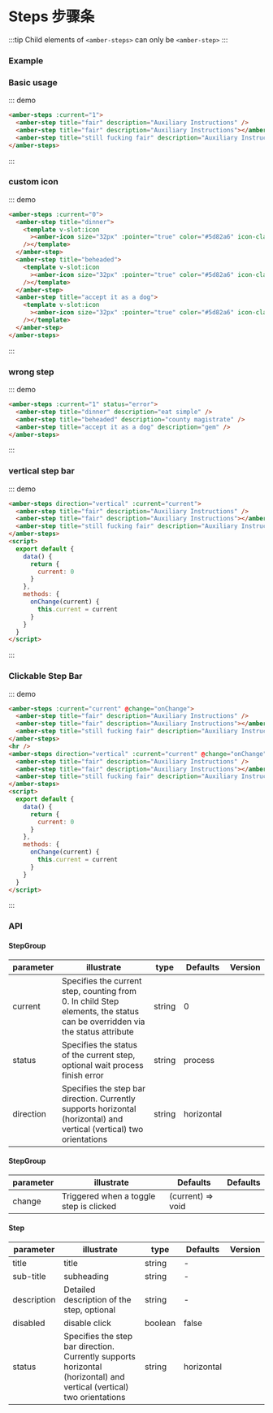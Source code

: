 # Steps 步骤条

:::tip
Child elements of `<amber-steps>` can only be `<amber-step>`
:::

### Example

### Basic usage

::: demo

```html
<amber-steps :current="1">
  <amber-step title="fair" description="Auxiliary Instructions" />
  <amber-step title="fair" description="Auxiliary Instructions"></amber-step>
  <amber-step title="still fucking fair" description="Auxiliary Instructions" />
</amber-steps>
```

:::

### custom icon

::: demo

```html
<amber-steps :current="0">
  <amber-step title="dinner">
    <template v-slot:icon
      ><amber-icon size="32px" :pointer="true" color="#5d82a6" icon-class="a-putongshipin3x"
    /></template>
  </amber-step>
  <amber-step title="beheaded">
    <template v-slot:icon
      ><amber-icon size="32px" :pointer="true" color="#5d82a6" icon-class="a-zhongxichengyao3x"
    /></template>
  </amber-step>
  <amber-step title="accept it as a dog">
    <template v-slot:icon
      ><amber-icon size="32px" :pointer="true" color="#5d82a6" icon-class="a-bianzu313x"
    /></template>
  </amber-step>
</amber-steps>
```

:::

### wrong step

::: demo

```html
<amber-steps :current="1" status="error">
  <amber-step title="dinner" description="eat simple" />
  <amber-step title="beheaded" description="county magistrate" />
  <amber-step title="accept it as a dog" description="gem" />
</amber-steps>
```

:::

### vertical step bar

::: demo

```html
<amber-steps direction="vertical" :current="current">
  <amber-step title="fair" description="Auxiliary Instructions" />
  <amber-step title="fair" description="Auxiliary Instructions"></amber-step>
  <amber-step title="still fucking fair" description="Auxiliary Instructions" />
</amber-steps>
<script>
  export default {
    data() {
      return {
        current: 0
      }
    },
    methods: {
      onChange(current) {
        this.current = current
      }
    }
  }
</script>
```

:::

### Clickable Step Bar

::: demo

```html
<amber-steps :current="current" @change="onChange">
  <amber-step title="fair" description="Auxiliary Instructions" />
  <amber-step title="fair" description="Auxiliary Instructions"></amber-step>
  <amber-step title="still fucking fair" description="Auxiliary Instructions" />
</amber-steps>
<hr />
<amber-steps direction="vertical" :current="current" @change="onChange">
  <amber-step title="fair" description="Auxiliary Instructions" />
  <amber-step title="fair" description="Auxiliary Instructions"></amber-step>
  <amber-step title="still fucking fair" description="Auxiliary Instructions" />
</amber-steps>
<script>
  export default {
    data() {
      return {
        current: 0
      }
    },
    methods: {
      onChange(current) {
        this.current = current
      }
    }
  }
</script>
```

:::

### API

#### StepGroup

| parameter | illustrate                                                                                                                 | type   | Defaults   | Version |
| --------- | -------------------------------------------------------------------------------------------------------------------------- | ------ | ---------- | ------- |
| current   | Specifies the current step, counting from 0. In child Step elements, the status can be overridden via the status attribute | string | 0          |         |
| status    | Specifies the status of the current step, optional wait process finish error                                               | string | process    |         |
| direction | Specifies the step bar direction. Currently supports horizontal (horizontal) and vertical (vertical) two orientations      | string | horizontal |         |

#### StepGroup

| parameter | illustrate                              | Defaults          | Defaults |
| --------- | --------------------------------------- | ----------------- | -------- |
| change    | Triggered when a toggle step is clicked | (current) => void |          |

#### Step

| parameter   | illustrate                                                                                                            | type    | Defaults   | Version |
| ----------- | --------------------------------------------------------------------------------------------------------------------- | ------- | ---------- | ------- |
| title       | title                                                                                                                 | string  | -          |         |
| sub-title   | subheading                                                                                                            | string  | -          |         |
| description | Detailed description of the step, optional                                                                            | string  | -          |         |
| disabled    | disable click                                                                                                         | boolean | false      |         |
| status      | Specifies the step bar direction. Currently supports horizontal (horizontal) and vertical (vertical) two orientations | string  | horizontal |         |
